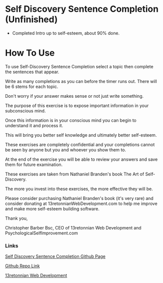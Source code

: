 # Self Discovery Sentence Completion (Unfinished)

- Completed Intro up to self-esteem, about 90% done.

# How To Use

To use Self-Discovery Sentence Completion select a topic then complete the sentences that appear.

Write as many completions as you can before the timer runs out. There will be 6 stems for each topic.

Don't worry if your answer makes sense or not just write something.

The purpose of this exercise is to expose important information in your subconscious mind.

Once this information is in your conscious mind you can begin to understand it and process it.

This will bring you better self knowledge and ultimately better self-esteem.

These exercises are completely confidential and your completions cannot be seen by anyone but you and whoever you show them to.

At the end of the exercise you will be able to review your answers and save them for future examination.

These exercises are taken from Nathaniel Branden's book The Art of Self-Discovery.

The more you invest into these exercises, the more effective they will be.

Please consider purchasing Nathaniel Branden's book (it's very rare) and consider donating at 13retonnianWebDevelopment.com to help me improve and make more self-esteem building software.

Thank you,

Christopher Barber Bsc, CEO of 13retonnian Web Development and PsychologicalSelfImprovement.com

### Links

[Self Discovery Sentence Completion Github Page](https://13retonnian.github.io/self-discovery-sentence-completion/)

[Github Repo Link](https://github.com/13retonnian/self-discovery-sentence-completion)

[13retonnian Web Development](https://13retonnianWebDevelopment.com)

